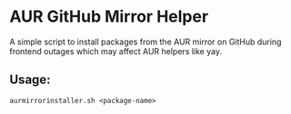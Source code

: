 # AUR GitHub Mirror Helper
A simple script to install packages from the AUR mirror on GitHub during frontend outages which may affect AUR helpers like yay.

## Usage:
`aurmirrorinstaller.sh <package-name>`